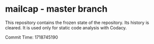 # mailcap - master branch

This repository contains the frozen state of the repository.
Its history is cleared. It is used only for static code
analysis with Codacy.

Commit Time: 1718745190